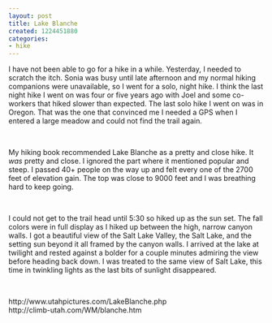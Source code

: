 ```yaml
---
layout: post
title: Lake Blanche
created: 1224451880
categories:
- hike
---
```

<p>I have not been able to go for a hike in a while.  Yesterday, I needed to scratch the itch.  Sonia was busy until late afternoon and my normal hiking companions were unavailable, so I went for a solo, night hike.  I think the last night hike I went on was four or five years ago with Joel and some co-workers that hiked slower than expected.  The last solo hike I went on was in Oregon.  That was the one that convinced me I needed a GPS when I entered a large meadow and could not find the trail again.</p>
<p>&nbsp;</p>
<p>My hiking book recommended Lake Blanche as a pretty and close hike.  It <em>was </em>pretty and close.  I ignored the part where it mentioned popular and steep.  I passed 40+ people on the way up and felt every one of the 2700 feet of elevation gain.  The top was close to 9000 feet and I was breathing hard to keep going.</p>
<p>&nbsp;</p>
<p>I could not get to the trail head until 5:30 so hiked up as the sun set.  The fall colors were in full display as I hiked up between the high, narrow canyon walls.  I got a beautiful view of the Salt Lake Valley, the Salt Lake, and the setting sun beyond it all framed by the canyon walls.  I arrived at the lake at twilight and rested against a bolder for a couple minutes admiring the view before heading back down.  I was treated to the same view of Salt Lake, this time in twinkling lights as the last bits of sunlight disappeared.</p>
<p>&nbsp;</p>
<p>http://www.utahpictures.com/LakeBlanche.php <br />
http://climb-utah.com/WM/blanche.htm</p>
